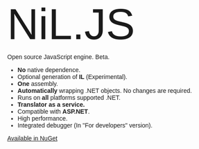 <html>
<head>
    <title></title>
    <link href='http://fonts.googleapis.com/css?family=Duru+Sans' rel='stylesheet' type='text/css'>
</head>
<body style="font-family: 'Duru Sans', sans-serif;">
    <div style="font-weight: 500; font-size: 100px; position: relative; top: -10px;">NiL.JS</div>
    Open source JavaScript engine. Beta.
    <ul>
        <li><span style="font-weight:bold">No</span> native dependence.</li>
        <li>Optional generation of <span style="font-weight:bold">IL</span> (Experimental).</li>
        <li><span style="font-weight:bold">One</span> assembly.</li>
        <li><span style="font-weight:bold">Automatically</span> wrapping .NET objects. No changes are required.</li>
        <li>Runs on <span style="font-weight:bold">all</span> platforms supported .NET.</li>
        <li><span style="font-weight:bold">Translator as a service.</span></li>
        <li>Compatible with <span style="font-weight:bold">ASP.NET</span>.</li>
        <li>High performance.</li>
        <li>Integrated debugger (In "For developers" version).</li>
    </ul>
    <a href="https://www.nuget.org/packages/NiL.JS">Available in NuGet</a>
</body>
</html>
